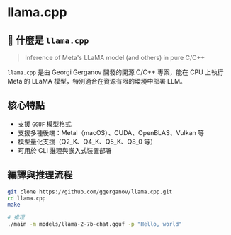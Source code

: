 # llama.cpp

## 🦙 什麼是 `llama.cpp`

> Inference of Meta's LLaMA model (and others) in pure C/C++

`llama.cpp` 是由 Georgi Gerganov 開發的開源 C/C++ 專案，能在 CPU 上執行 Meta 的 LLaMA 模型，特別適合在資源有限的環境中部署 LLM。

## 核心特點

- 支援 `GGUF` 模型格式
- 支援多種後端：Metal（macOS）、CUDA、OpenBLAS、Vulkan 等
- 模型量化支援（Q2_K、Q4_K、Q5_K、Q8_0 等）
- 可用於 CLI 推理與嵌入式裝置部署

## 編譯與推理流程

```bash
git clone https://github.com/ggerganov/llama.cpp.git
cd llama.cpp
make

# 推理
./main -m models/llama-2-7b-chat.gguf -p "Hello, world"
```

